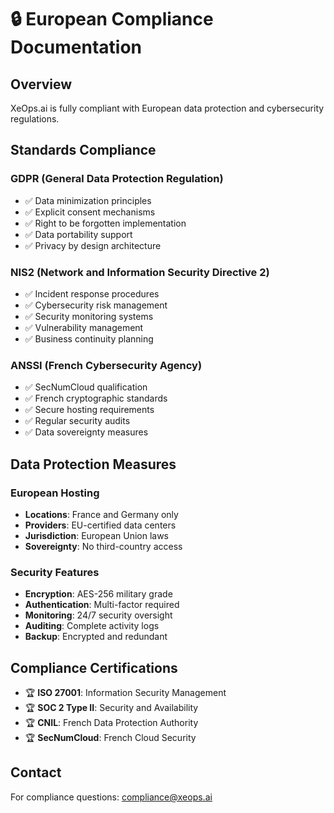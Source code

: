 # 🔒 European Compliance Documentation

## Overview

XeOps.ai is fully compliant with European data protection and cybersecurity regulations.

## Standards Compliance

### GDPR (General Data Protection Regulation)
- ✅ Data minimization principles
- ✅ Explicit consent mechanisms
- ✅ Right to be forgotten implementation
- ✅ Data portability support
- ✅ Privacy by design architecture

### NIS2 (Network and Information Security Directive 2)
- ✅ Incident response procedures
- ✅ Cybersecurity risk management
- ✅ Security monitoring systems
- ✅ Vulnerability management
- ✅ Business continuity planning

### ANSSI (French Cybersecurity Agency)
- ✅ SecNumCloud qualification
- ✅ French cryptographic standards
- ✅ Secure hosting requirements
- ✅ Regular security audits
- ✅ Data sovereignty measures

## Data Protection Measures

### European Hosting
- **Locations**: France and Germany only
- **Providers**: EU-certified data centers
- **Jurisdiction**: European Union laws
- **Sovereignty**: No third-country access

### Security Features
- **Encryption**: AES-256 military grade
- **Authentication**: Multi-factor required
- **Monitoring**: 24/7 security oversight
- **Auditing**: Complete activity logs
- **Backup**: Encrypted and redundant

## Compliance Certifications

- 🏆 **ISO 27001**: Information Security Management
- 🏆 **SOC 2 Type II**: Security and Availability
- 🏆 **CNIL**: French Data Protection Authority
- 🏆 **SecNumCloud**: French Cloud Security

## Contact

For compliance questions: compliance@xeops.ai
